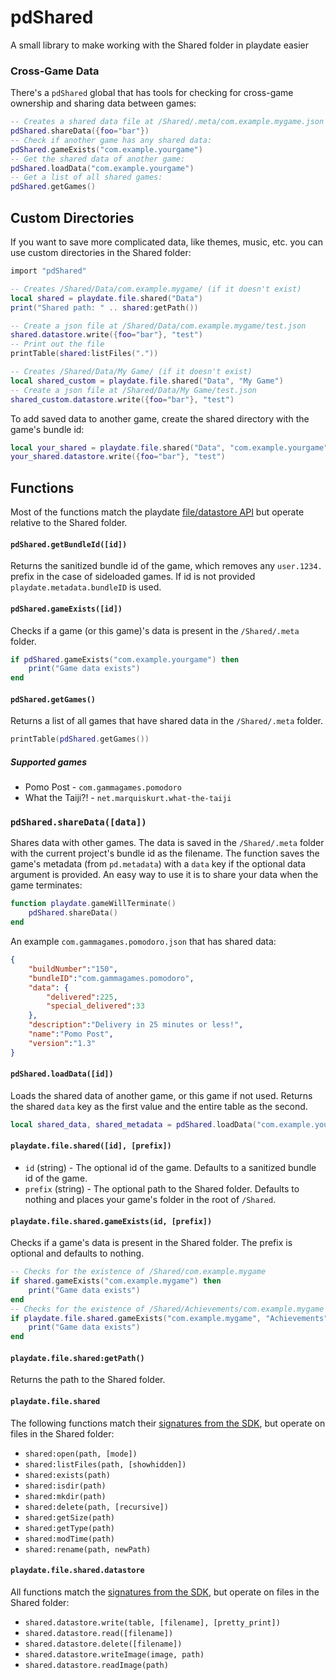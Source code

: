 # pdShared
A small library to make working with the Shared folder in playdate easier

### Cross-Game Data

There's a `pdShared` global that has tools for checking for cross-game ownership and sharing data between games:

```lua
-- Creates a shared data file at /Shared/.meta/com.example.mygame.json
pdShared.shareData({foo="bar"})
-- Check if another game has any shared data:
pdShared.gameExists("com.example.yourgame")
-- Get the shared data of another game:
pdShared.loadData("com.example.yourgame")
-- Get a list of all shared games:
pdShared.getGames()
```

## Custom Directories

If you want to save more complicated data, like themes, music, etc. you can use custom directories in the Shared folder:

```lua
import "pdShared"

-- Creates /Shared/Data/com.example.mygame/ (if it doesn't exist)
local shared = playdate.file.shared("Data")
print("Shared path: " .. shared:getPath())

-- Create a json file at /Shared/Data/com.example.mygame/test.json
shared.datastore.write({foo="bar"}, "test")
-- Print out the file
printTable(shared:listFiles("."))

-- Creates /Shared/Data/My Game/ (if it doesn't exist)
local shared_custom = playdate.file.shared("Data", "My Game")
-- Create a json file at /Shared/Data/My Game/test.json
shared_custom.datastore.write({foo="bar"}, "test")
```

To add saved data to another game, create the shared directory with the game's bundle id:

```lua
local your_shared = playdate.file.shared("Data", "com.example.yourgame")
your_shared.datastore.write({foo="bar"}, "test")
```

## Functions

Most of the functions match the playdate [file/datastore API](https://sdk.play.date/Inside%20Playdate.html#file) but operate relative to the Shared folder.

#### `pdShared.getBundleId([id])`

Returns the sanitized bundle id of the game, which removes any `user.1234.` prefix in the case of sideloaded games. If id is not provided `playdate.metadata.bundleID` is used.

#### `pdShared.gameExists([id])`

Checks if a game (or this game)'s data is present in the `/Shared/.meta` folder. 

```lua
if pdShared.gameExists("com.example.yourgame") then
    print("Game data exists")
end
```

#### `pdShared.getGames()`

Returns a list of all games that have shared data in the `/Shared/.meta` folder.

```lua
printTable(pdShared.getGames())
```

##### Supported games
* Pomo Post - `com.gammagames.pomodoro`
* What the Taiji?! - `net.marquiskurt.what-the-taiji`

### `pdShared.shareData([data])`

Shares data with other games. The data is saved in the `/Shared/.meta` folder with the current project's bundle id as the filename. The function saves the game's metadata (from `pd.metadata`) with a `data` key if the optional data argument is provided. An easy way to use it is to share your data when the game terminates:

```lua
function playdate.gameWillTerminate()
    pdShared.shareData()
end
```

An example `com.gammagames.pomodoro.json` that has shared data:

```json
{
	"buildNumber":"150",
	"bundleID":"com.gammagames.pomodoro",
	"data": {
		"delivered":225,
		"special_delivered":33
	},
	"description":"Delivery in 25 minutes or less!",
	"name":"Pomo Post",
	"version":"1.3"
}
```

#### `pdShared.loadData([id])`

Loads the shared data of another game, or this game if not used. Returns the shared `data` key as the first value and the entire table as the second.

```lua
local shared_data, shared_metadata = pdShared.loadData("com.example.yourgame")
```

#### `playdate.file.shared([id], [prefix])`

* `id` (string) - The optional id of the game. Defaults to a sanitized bundle id of the game.
* `prefix` (string) - The optional path to the Shared folder. Defaults to nothing and places your game's folder in the root of `/Shared`.

#### `playdate.file.shared.gameExists(id, [prefix])`

Checks if a game's data is present in the Shared folder. The prefix is optional and defaults to nothing.

```lua
-- Checks for the existence of /Shared/com.example.mygame
if shared.gameExists("com.example.mygame") then
    print("Game data exists")
end
-- Checks for the existence of /Shared/Achievements/com.example.mygame
if playdate.file.shared.gameExists("com.example.mygame", "Achievements") then
    print("Game data exists")
end
```

#### `playdate.file.shared:getPath()`

Returns the path to the Shared folder.

#### `playdate.file.shared`

The following functions match their [signatures from the SDK](https://sdk.play.date/Inside%20Playdate.html#M-file), but operate on files in the Shared folder:

* `shared:open(path, [mode])`
* `shared:listFiles(path, [showhidden])`
* `shared:exists(path)`
* `shared:isdir(path)`
* `shared:mkdir(path)`
* `shared:delete(path, [recursive])`
* `shared:getSize(path)`
* `shared:getType(path)`
* `shared:modTime(path)`
* `shared:rename(path, newPath)`

#### `playdate.file.shared.datastore`

All functions match the [signatures from the SDK](https://sdk.play.date/Inside%20Playdate.html#M-datastore), but operate on files in the Shared folder:

* `shared.datastore.write(table, [filename], [pretty_print])`
* `shared.datastore.read([filename])`
* `shared.datastore.delete([filename])`
* `shared.datastore.writeImage(image, path)`
* `shared.datastore.readImage(path)`
